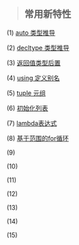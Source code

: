 > ## 常用新特性

(1) [auto 类型推导](https://github.com/chuanchuan11/cplus/tree/main/02c%2B%2B11/01auto)

(2) [decltype 类型推导](https://github.com/chuanchuan11/cplus/tree/main/02c%2B%2B11/02decltype%E7%B1%BB%E5%9E%8B%E6%8E%A8%E5%AF%BC)

(3) [返回值类型后置](https://github.com/chuanchuan11/cplus/tree/main/02c%2B%2B11/03%E8%B7%9F%E8%B8%AA%E8%BF%94%E5%9B%9E%E5%80%BC%E7%B1%BB%E5%9E%8B)

(4) [using 定义别名](https://github.com/chuanchuan11/cplus/tree/main/02c%2B%2B11/04using%E5%AE%9A%E4%B9%89%E5%88%AB%E5%90%8D)

(5) [tuple 元组](https://github.com/chuanchuan11/cplus/tree/main/02c%2B%2B11/05tuple%20%E5%85%83%E7%BB%84)

(6) [初始化列表](https://github.com/chuanchuan11/cplus/tree/main/02c%2B%2B11/06%E5%88%9D%E5%A7%8B%E5%8C%96%E5%88%97%E8%A1%A8)

(7) [lambda表达式](https://github.com/chuanchuan11/cplus/tree/main/02c%2B%2B11/07lambda%E8%A1%A8%E8%BE%BE%E5%BC%8F)

(8) [基于范围的for循环](https://github.com/chuanchuan11/cplus/tree/main/02c%2B%2B11/08%E5%9F%BA%E4%BA%8E%E8%8C%83%E5%9B%B4%E7%9A%84for%E5%BE%AA%E7%8E%AF)

(9) []()

(10) []()

(11) []()

(12) []()

(13) []()

(14) []()

(15) []()


